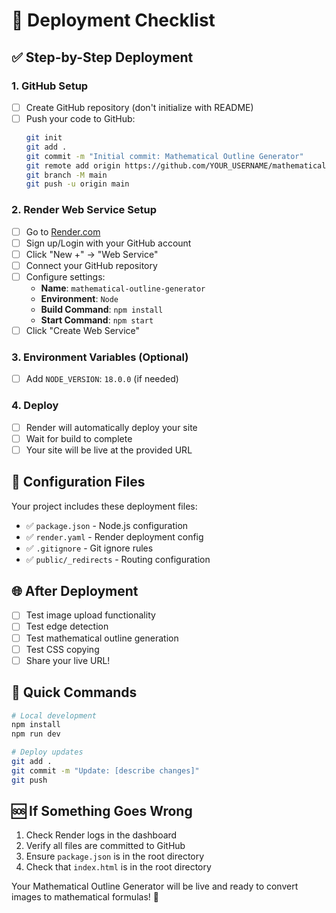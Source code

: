 # 🚀 Deployment Checklist

## ✅ **Step-by-Step Deployment**

### **1. GitHub Setup**
- [ ] Create GitHub repository (don't initialize with README)
- [ ] Push your code to GitHub:
  ```bash
  git init
  git add .
  git commit -m "Initial commit: Mathematical Outline Generator"
  git remote add origin https://github.com/YOUR_USERNAME/mathematical-outline-generator.git
  git branch -M main
  git push -u origin main
  ```

### **2. Render Web Service Setup**
- [ ] Go to [Render.com](https://render.com)
- [ ] Sign up/Login with your GitHub account
- [ ] Click "New +" → "Web Service"
- [ ] Connect your GitHub repository
- [ ] Configure settings:
  - **Name**: `mathematical-outline-generator`
  - **Environment**: `Node`
  - **Build Command**: `npm install`
  - **Start Command**: `npm start`
- [ ] Click "Create Web Service"

### **3. Environment Variables (Optional)**
- [ ] Add `NODE_VERSION`: `18.0.0` (if needed)

### **4. Deploy**
- [ ] Render will automatically deploy your site
- [ ] Wait for build to complete
- [ ] Your site will be live at the provided URL

## 🔧 **Configuration Files**

Your project includes these deployment files:
- ✅ `package.json` - Node.js configuration
- ✅ `render.yaml` - Render deployment config
- ✅ `.gitignore` - Git ignore rules
- ✅ `public/_redirects` - Routing configuration

## 🌐 **After Deployment**

- [ ] Test image upload functionality
- [ ] Test edge detection
- [ ] Test mathematical outline generation
- [ ] Test CSS copying
- [ ] Share your live URL!

## 📝 **Quick Commands**

```bash
# Local development
npm install
npm run dev

# Deploy updates
git add .
git commit -m "Update: [describe changes]"
git push
```

## 🆘 **If Something Goes Wrong**

1. Check Render logs in the dashboard
2. Verify all files are committed to GitHub
3. Ensure `package.json` is in the root directory
4. Check that `index.html` is in the root directory

Your Mathematical Outline Generator will be live and ready to convert images to mathematical formulas! 🎉

